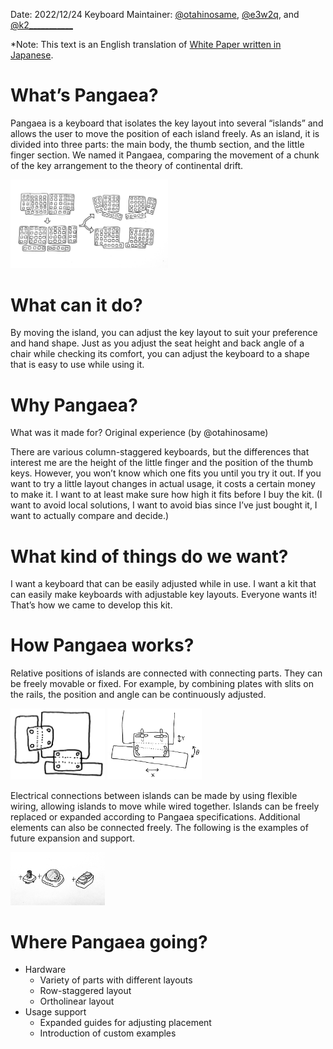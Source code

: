 Date: 2022/12/24
Keyboard Maintainer: [@otahinosame](https://twitter.com/otahinosame), [@e3w2q](https://twitter.com/e3w2q), and [@k2___________](https://twitter.com/@k2___________)

*Note: This text is an English translation of [White Paper written in Japanese](#whitepaper_jp.md).

# What’s Pangaea?

Pangaea is a keyboard that isolates the key layout into several “islands” and allows the user to move the position of each island freely.   As an island, it is divided into three parts: the main body, the thumb section, and the little finger section.  We named it Pangaea, comparing the movement of a chunk of the key arrangement to the theory of continental drift.

<img src="images/WhitePaper_Abst1.jpeg" alt="alt text" style="width:50%">

# What can it do?

By moving the island, you can adjust the key layout to suit your preference and hand shape. Just as you adjust the seat height and back angle of a chair while checking its comfort, you can adjust the keyboard to a shape that is easy to use while using it.

# Why Pangaea?

What was it made for?
Original experience (by @otahinosame)

There are various column-staggered keyboards, but the differences that interest me are the height of the little finger and the position of the thumb keys. However, you won’t know which one fits you until you try it out. If you want to try a little layout changes in actual usage, it costs a certain money to make it.  I want to at least make sure how high it fits before I buy the kit. (I want to avoid local solutions, I want to avoid bias since I’ve just bought it, I want to actually compare and decide.)

# What kind of things do we want?

I want a keyboard that can be easily adjusted while in use. I want a kit that can easily make keyboards with adjustable key layouts. Everyone wants it! That’s how we came to develop this kit.

# How Pangaea works?

Relative positions of islands are connected with connecting parts. They can be freely movable or fixed. For example, by combining plates with slits on the rails, the position and angle can be continuously adjusted. 

<img src="images/WhitePaper_Mech1.jpeg" alt="alt text" style="width:30%">    <img src="images/WhitePaper_Mech2.jpeg" alt="alt text" style="width:30%">

Electrical connections between islands can be made by using flexible wiring, allowing islands to move while wired together.  Islands can be freely replaced or expanded according to Pangaea specifications. Additional elements can also be connected freely.  The following is the examples of future expansion and support.

<img src="images/WhitePaper_Add1.jpeg" alt="alt text" style="width:30%">

# Where Pangaea going?

- Hardware
  - Variety of parts with different layouts
  - Row-staggered layout
  - Ortholinear layout
- Usage support
  - Expanded guides for adjusting placement
  - Introduction of custom examples
